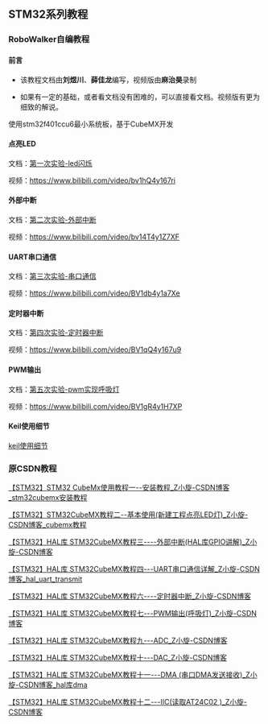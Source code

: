 ## STM32系列教程

### RoboWalker自编教程

#### 前言

+ 该教程文档由**刘煜川**、**薛佳龙**编写，视频版由**麻治昊**录制

+ 如果有一定的基础，或者看文档没有困难的，可以直接看文档。视频版有更为细致的解说。

使用stm32f401ccu6最小系统板，基于CubeMX开发

#### 点亮LED

文档：[第一次实验-led闪烁](./实验教程/第一次实验-led闪烁.md)

视频：https://www.bilibili.com/video/bv1hQ4y167ri

#### 外部中断

文档：[第二次实验-外部中断](./实验教程/第二次实验-外部中断.md)

视频：https://www.bilibili.com/video/bv14T4y1Z7XF

#### UART串口通信

文档：[第三次实验-串口通信](./实验教程/第三次实验-串口通信.md)

视频：https://www.bilibili.com/video/BV1db4y1a7Xe

#### 定时器中断

文档：[第四次实验-定时器中断](./实验教程/第四次实验-定时器中断.md)

视频：https://www.bilibili.com/video/BV1qQ4y167u9

#### PWM输出

文档：[第五次实验-pwm实现呼吸灯](./实验教程/第五次实验-pwm实现呼吸灯.md)

视频：https://www.bilibili.com/video/BV1gR4y1H7XP

#### Keil使用细节

[keil使用细节](./实验教程/keil使用细节.md)



### 原CSDN教程

[【STM32】STM32 CubeMx使用教程一--安装教程_Z小旋-CSDN博客_stm32cubemx安装教程](https://blog.csdn.net/as480133937/article/details/98885316)

[【STM32】STM32CubeMX教程二--基本使用(新建工程点亮LED灯)_Z小旋-CSDN博客_cubemx教程](https://blog.csdn.net/as480133937/article/details/98947162)

[【STM32】HAL库 STM32CubeMX教程三----外部中断(HAL库GPIO讲解)_Z小旋-CSDN博客](https://blog.csdn.net/as480133937/article/details/98983268?spm=1001.2014.3001.5501)

[【STM32】HAL库 STM32CubeMX教程四---UART串口通信详解_Z小旋-CSDN博客_hal_uart_transmit](https://blog.csdn.net/as480133937/article/details/99073783?spm=1001.2014.3001.5501)

[【STM32】HAL库 STM32CubeMX教程六----定时器中断_Z小旋-CSDN博客](https://blog.csdn.net/as480133937/article/details/99201209?spm=1001.2014.3001.5501)

[【STM32】HAL库 STM32CubeMX教程七---PWM输出(呼吸灯)_Z小旋-CSDN博客](https://blog.csdn.net/as480133937/article/details/99231677?spm=1001.2014.3001.5501)

[【STM32】HAL库 STM32CubeMX教程九---ADC_Z小旋-CSDN博客](https://blog.csdn.net/as480133937/article/details/99627062?spm=1001.2014.3001.5501)

[【STM32】HAL库 STM32CubeMX教程十---DAC_Z小旋-CSDN博客](https://blog.csdn.net/as480133937/article/details/102309242?spm=1001.2014.3001.5501)

[【STM32】HAL库 STM32CubeMX教程十一---DMA (串口DMA发送接收)_Z小旋-CSDN博客_hal库dma](https://blog.csdn.net/as480133937/article/details/104827639?spm=1001.2014.3001.5501)

[【STM32】HAL库 STM32CubeMX教程十二---IIC(读取AT24C02 )_Z小旋-CSDN博客](https://blog.csdn.net/as480133937/article/details/105259075?spm=1001.2014.3001.5501)